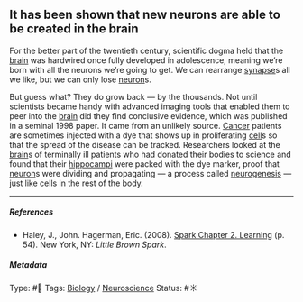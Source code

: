 ## It has been shown that new neurons are able to be created in the brain

For the better part of the twentieth century, scientific dogma held that the [brain](Brain.md) was hardwired once fully developed in adolescence, meaning we’re born with all the neurons we’re going to get. We can rearrange [synapse](Synapse.md)s all we like, but we can only lose [neuron](Neuron.md)s.

But guess what? They do grow back — by the thousands. Not until scientists became handy with advanced imaging tools that enabled them to peer into the [brain](Brain.md) did they find conclusive evidence, which was published in a seminal 1998 paper. It came from an unlikely source. [Cancer]() patients are sometimes injected with a dye that shows up in proliferating [cell]()s so that the spread of the disease can be tracked. Researchers looked at the [brain](Brain.md)s of terminally ill patients who had donated their bodies to science and found that their [hippocampi](Hippocampus.md) were packed with the dye marker, proof that [neuron](Neuron.md)s were dividing and propagating — a process called [neurogenesis](Neurogenesis.md) — just like cells in the rest of the body. 

---

##### References

* Haley, J., John. Hagerman, Eric. (2008). [Spark Chapter 2. Learning](Spark%20Chapter%202.%20Learning.md)  (p. 54). New York, NY: *Little Brown Spark*.

##### Metadata

Type: #🔴 
Tags: [Biology]() / [Neuroscience](Neuroscience.md) 
Status: #☀️ 
